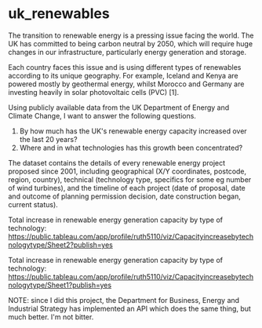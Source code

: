 # uk_renewables
The transition to renewable energy is a pressing issue facing the world. The UK has committed to being carbon neutral by 2050, which will require huge changes in our infrastructure, particularly energy generation and storage.

Each country faces this issue and is using different types of renewables according to its unique geography. For example, Iceland and Kenya are powered mostly by geothermal energy, whilst Morocco and Germany are investing heavily in solar photovoltaic cells (PVC) [1].

Using publicly available data from the UK Department of Energy and Climate Change, I want to answer the following questions.

1. By how much has the UK's renewable energy capacity increased over the last 20 years?
2. Where and in what technologies has this growth been concentrated?

The dataset contains the details of every renewable energy project proposed since 2001, including geographical (X/Y coordinates, postcode, region, country), technical (technology type, specifics for some eg number of wind turbines), and the timeline of each project (date of proposal, date and outcome of planning permission decision, date construction began, current status).


Total increase in renewable energy generation capacity by type of technology:
https://public.tableau.com/app/profile/ruth5110/viz/Capacityincreasebytechnologytype/Sheet2?publish=yes

Total increase in renewable energy generation capacity by type of technology:
https://public.tableau.com/app/profile/ruth5110/viz/Capacityincreasebytechnologytype/Sheet1?publish=yes

NOTE: since I did this project, the Department for Business, Energy and Industrial Strategy has implemented an API which does the same thing, but much better. I'm not bitter.
